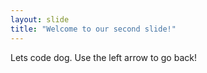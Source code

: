 ```yaml
---
layout: slide
title: "Welcome to our second slide!"
---
```

Lets code dog.
Use the left arrow to go back!
